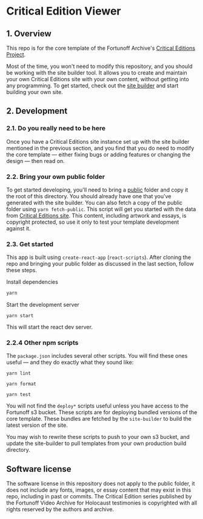 # Critical Edition Viewer

## 1. Overview

This repo is for the core template of the Fortunoff Archive's
[Critical Editions Project](https://editions.fortunoff.library.yale.edu).

Most of the time, you won't need to modify this repository, and you should be
working with the site builder tool. It allows you to create and maintain your
own Critical Editions site with your own content, without getting into any
programming. To get started, check out the
[site builder](https://github.com/jakekara/essay-formatter) and start building
your own site.

## 2. Development

### 2.1. Do you really need to be here

Once you have a Critical Editions site instance set up with the site builder
mentioned in the previous section, and you find that you do need to modify the
core template — either fixing bugs or adding features or changing the design —
then read on.

### 2.2. Bring your own public folder

To get started developing, you'll need to bring a [public](https://create-react-app.dev/docs/using-the-public-folder/) folder and copy it the
root of this directory. You should already have one that you've generated with
the site builder. You can also fetch a copy of the public folder using
`yarn fetch-public`. This script will get you started with the data from
[Critical Editions site](https://editions.fortunoff.library.yale.edu). This
content, including artwork and essays, is copyright protected, so use it only to
test your template development against it.

### 2.3. Get started

This app is built using `create-react-app` (`react-scripts`). After cloning the
repo and bringing your public folder as discussed in the last section, follow these steps.

Install dependencies

```bash
yarn
```

Start the development server

```
yarn start
```

This will start the react dev server.

### 2.2.4 Other npm scripts

The `package.json` includes several other scripts. You will find these ones
useful — and they do exactly what they sound like:

```
yarn lint
```

```
yarn format
```

```
yarn test
```

You will not find the `deploy*` scripts useful unless you have access to the
Fortunoff s3 bucket. These scripts are for deploying bundled versions of the
core template. These bundles are fetched by the `site-builder` to build the
latest version of the site.

You may wish to rewrite these scripts to push to your own s3 bucket, and update
the site-builder to pull templates from your own production build directory.

## Software license

The software license in this repository does not apply to the public folder, it
does not include any fonts, images, or essay content that may exist in this
repo, including in past or commits. The Critical Edition series published by the
Fortunoff Video Archive for Holocaust testimonies is copyrighted with all rights
reserved by the authors and archive.
